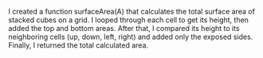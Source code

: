 I created a function surfaceArea(A) that calculates the total surface area of stacked cubes on a grid. I looped through each cell to get its height, then added the top and bottom areas. After that, I compared its height to its neighboring cells (up, down, left, right) and added only the exposed sides. Finally, I returned the total calculated area.
